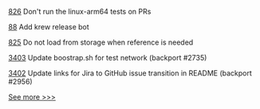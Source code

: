 
[826](https://github.com/hyperledger-labs/solang/pull/826) Don't run the linux-arm64 tests on PRs

[88](https://github.com/hyperledger-labs/hlf-operator/pull/88) Add krew release bot

[825](https://github.com/hyperledger-labs/solang/pull/825) Do not load from storage when reference is needed

[3403](https://github.com/hyperledger/fabric/pull/3403) Update boostrap.sh for test network (backport #2735)

[3402](https://github.com/hyperledger/fabric/pull/3402) Update links for Jira to GitHub issue transition in README (backport #2956)


[See more >>>](https://start-here.hyperledger.org/pull-requests)

